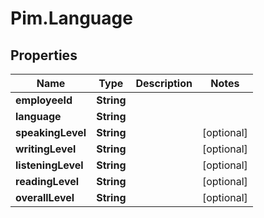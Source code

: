 # Pim.Language

## Properties

Name | Type | Description | Notes
------------ | ------------- | ------------- | -------------
**employeeId** | **String** |  | 
**language** | **String** |  | 
**speakingLevel** | **String** |  | [optional] 
**writingLevel** | **String** |  | [optional] 
**listeningLevel** | **String** |  | [optional] 
**readingLevel** | **String** |  | [optional] 
**overallLevel** | **String** |  | [optional] 



